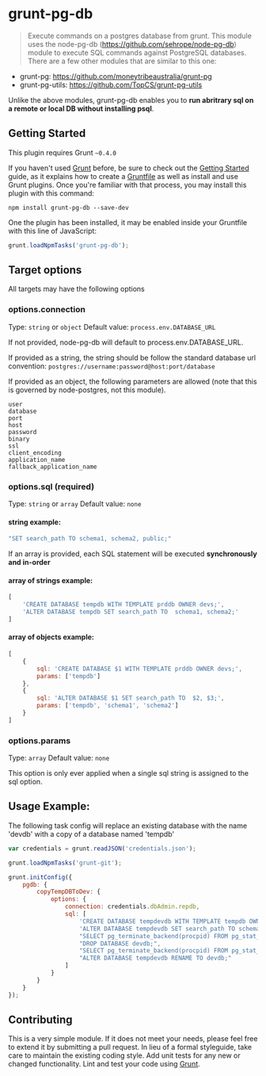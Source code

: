 # grunt-pg-db

> Execute commands on a postgres database from grunt.
> This module uses the node-pg-db (https://github.com/sehrope/node-pg-db) module to execute SQL commands against PostgreSQL databases. There are a few other modules that are similar to this one:

* grunt-pg: https://github.com/moneytribeaustralia/grunt-pg
* grunt-pg-utils: https://github.com/TopCS/grunt-pg-utils

Unlike the above modules, grunt-pg-db enables you to **run abritrary sql on a remote or local DB without installing psql**.

## Getting Started
This plugin requires Grunt `~0.4.0`

If you haven't used [Grunt](http://gruntjs.com/) before, be sure to check out the [Getting Started](http://gruntjs.com/getting-started) guide, as it explains how to create a [Gruntfile](http://gruntjs.com/sample-gruntfile) as well as install and use Grunt plugins. Once you're familiar with that process, you may install this plugin with this command:

```shell
npm install grunt-pg-db --save-dev
```

One the plugin has been installed, it may be enabled inside your Gruntfile with this line of JavaScript:

```js
grunt.loadNpmTasks('grunt-pg-db');
```

## Target options
All targets may have the following options

### options.connection
Type: `string` or `object`
Default value: `process.env.DATABASE_URL`

If not provided, node-pg-db will default to process.env.DATABASE_URL. 

If provided as a string, the string should be follow the standard database url convention: `postgres://username:password@host:port/database`

If provided as an object, the following parameters are allowed (note that this is governed by node-postgres, not this module).
```
user
database
port
host
password
binary
ssl
client_encoding
application_name
fallback_application_name
```
### options.sql (required)
Type: `string` or `array`
Default value: `none`

#### string example:
```js
"SET search_path TO schema1, schema2, public;"
```

If an array is provided, each SQL statement will be executed **synchronously and in-order**

#### array of strings example:
```js
[
    'CREATE DATABASE tempdb WITH TEMPLATE prddb OWNER devs;',
    'ALTER DATABASE tempdb SET search_path TO  schema1, schema2;'
]
```

#### array of objects example:
```js
[
    {
        sql: 'CREATE DATABASE $1 WITH TEMPLATE prddb OWNER devs;',
        params: ['tempdb']
    },
    {
        sql: 'ALTER DATABASE $1 SET search_path TO  $2, $3;',
        params: ['tempdb', 'schema1', 'schema2']
    }
]
```
### options.params
Type: `array`
Default value: `none`

This option is only ever applied when a single sql string is assigned to the sql option. 

## Usage Example:

The following task config will replace an existing database with the name 'devdb' with a copy of a database named 'tempdb'

```js
var credentials = grunt.readJSON('credentials.json');

grunt.loadNpmTasks('grunt-git');

grunt.initConfig({
    pgdb: {
        copyTempDBToDev: {
            options: {
                connection: credentials.dbAdmin.repdb,
                sql: [
                    'CREATE DATABASE tempdevdb WITH TEMPLATE tempdb OWNER devs;',
                    'ALTER DATABASE tempdevdb SET search_path TO schema1, schema2;',
                    "SELECT pg_terminate_backend(procpid) FROM pg_stat_activity WHERE procpid <> pg_backend_pid() AND datname = 'devdb';",
                    "DROP DATABASE devdb;",
                    "SELECT pg_terminate_backend(procpid) FROM pg_stat_activity WHERE procpid <> pg_backend_pid() AND datname = 'tempdevdb';",
                    "ALTER DATABASE tempdevdb RENAME TO devdb;"
                ]
            }
        }
    }
});
```


## Contributing
This is a very simple module. If it does not meet your needs, please feel free to extend it by submitting a pull request.
In lieu of a formal styleguide, take care to maintain the existing coding style. Add unit tests for any new or changed functionality. Lint and test your code using [Grunt](http://gruntjs.com/). 
